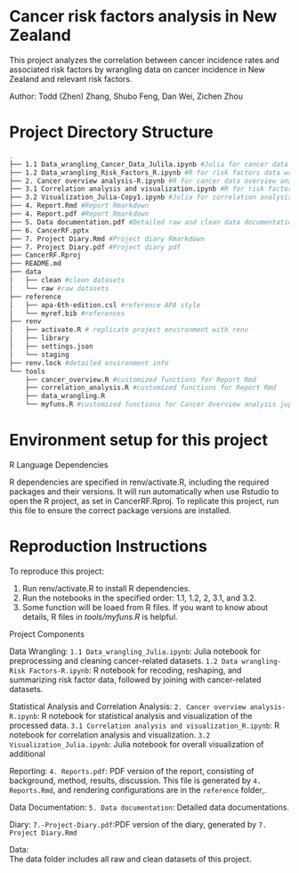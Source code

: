 # Cancer risk factors analysis in New Zealand

This project analyzes the correlation between cancer incidence rates and associated risk factors by wrangling data on cancer incidence in New Zealand and relevant risk factors.

Author: Todd (Zhen) Zhang, Shubo Feng, Dan Wei, Zichen Zhou

# Project Directory Structure
```bash
.
├── 1.1 Data_wrangling_Cancer_Data_Julila.ipynb #Julia for cancer data wrangling
├── 1.2 Data_wrangling_Risk_Factors_R.ipynb #R for risk factors data wrangling
├── 2. Cancer overview analysis-R.ipynb #R for cancer data overview analysis and visualization
├── 3.1 Correlation analysis and visualization.ipynb #R for risk factors correlation analysis and visualization
├── 3.2 Visualization_Julia-Copy1.ipynb #Julia for correlation analysis visualization
├── 4. Report.Rmd #Report Rmarkdown
├── 4. Report.pdf #Report Rmarkdown
├── 5. Data documentation.pdf #Detailed raw and clean data documentation
├── 6. CancerRF.pptx 
├── 7. Project Diary.Rmd #Project diary Rmarkdown
├── 7. Project Diary.pdf #Project diary pdf
├── CancerRF.Rproj
├── README.md
├── data
│   ├── clean #clean datasets
│   └── raw #raw datasets
├── reference
│   ├── apa-6th-edition.csl #reference APA style 
│   └── myref.bib #references
├── renv
│   ├── activate.R # replicate project environment with renv
│   ├── library
│   ├── settings.json
│   └── staging
├── renv.lock #detailed environment info
└── tools 
    ├── cancer_overview.R #customized functions for Report Rmd
    ├── correlation_analysis.R #customized functions for Report Rmd
    ├── data_wrangling.R
    └── myfuns.R #customized functions for Cancer Overview analysis jupyter notebook
```


# Environment setup for this project

R Language Dependencies

R dependencies are specified in renv/activate.R, including the required packages and their versions. It will run automatically when use Rstudio to open the R project, as set in CancerRF.Rproj. To replicate this project, run this file to ensure the correct package versions are installed.



# Reproduction Instructions

To reproduce this project:
1.	Run renv/activate.R to install R dependencies.
2.	Run the notebooks in the specified order: 1.1, 1.2, 2, 3.1, and 3.2.
3.	Some function will be loaed from R files. If you want to know about details, R files in *tools/myfuns.R* is helpful.

Project Components

Data Wrangling:
`1.1 Data_wrangling_Julia.ipynb`: Julia notebook for preprocessing and cleaning cancer-related datasets.
`1.2 Data wrangling-Risk Factors-R.ipynb`: R notebook for recoding, reshaping, and summarizing risk factor data, followed by joining with cancer-related datasets.

Statistical Analysis and Correlation Analysis:
`2. Cancer overview analysis-R.ipynb`: R notebook for statistical analysis and visualization of the processed data.
`3.1 Correlation analysis and visualization_R.ipynb`: R notebook for correlation analysis and visualization.
`3.2 Visualization_Julia.ipynb`: Julia notebook for overall visualization of additional

Reporting:
`4. Reports.pdf`: PDF version of the report, consisting of background, method, results, discussion. This file is generated by `4. Reports.Rmd`, and rendering configurations are in the `reference` folder,.

Data Documentation: 
`5. Data documentation`: Detailed data documentations.

Diary: 
`7.-Project-Diary.pdf`:PDF version of the diary, generated by `7. Project Diary.Rmd`

Data:  
The data folder includes all raw and clean datasets of this project. 





